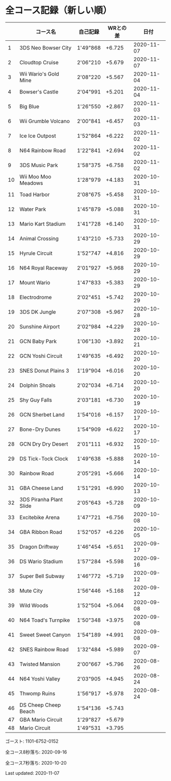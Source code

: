 # 全コース記録（新しい順）

||コース名|自己記録|WRとの差|日付
|--|--|--|--|--|
|1|3DS Neo Bowser City|1'49"868|+6.725|2020-11-07|
|2|Cloudtop Cruise|2'06"210|+5.679|2020-11-07|
|3|Wii Wario's Gold Mine|2'08"220|+5.567|2020-11-04|
|4|Bowser's Castle|2'04"991|+5.201|2020-11-04|
|5|Big Blue|1'26"550|+2.867|2020-11-03|
|6|Wii Grumble Volcano|2'00"841|+6.457|2020-11-03|
|7|Ice Ice Outpost|1'52"864|+6.222|2020-11-02|
|8|N64 Rainbow Road|1'22"841|+2.694|2020-11-02|
|9|3DS Music Park|1'58"375|+6.758|2020-11-02|
|10|Wii Moo Moo Meadows|1'28"979|+4.183|2020-10-31|
|11|Toad Harbor|2'08"675|+5.458|2020-10-31|
|12|Water Park|1'45"879|+5.088|2020-10-31|
|13|Mario Kart Stadium|1'41"728|+6.140|2020-10-31|
|14|Animal Crossing|1'43"210|+5.733|2020-10-29|
|15|Hyrule Circuit|1'52"747|+4.816|2020-10-29|
|16|N64 Royal Raceway|2'01"927|+5.968|2020-10-29|
|17|Mount Wario|1'47"833|+5.383|2020-10-29|
|18|Electrodrome|2'02"451|+5.742|2020-10-29|
|19|3DS DK Jungle|2'07"308|+5.967|2020-10-28|
|20|Sunshine Airport|2'02"984|+4.229|2020-10-28|
|21|GCN Baby Park|1'06"130|+3.892|2020-10-21|
|22|GCN Yoshi Circuit|1'49"635|+6.492|2020-10-20|
|23|SNES Donut Plains 3|1'19"904|+6.016|2020-10-20|
|24|Dolphin Shoals|2'02"034|+6.714|2020-10-20|
|25|Shy Guy Falls|2'03"181|+6.730|2020-10-19|
|26|GCN Sherbet Land|1'54"016|+6.157|2020-10-17|
|27|Bone-Dry Dunes|1'54"909|+6.622|2020-10-17|
|28|GCN Dry Dry Desert|2'01"111|+6.932|2020-10-15|
|29|DS Tick-Tock Clock|1'49"638|+5.888|2020-10-14|
|30|Rainbow Road|2'05"291|+5.666|2020-10-14|
|31|GBA Cheese Land|1'51"291|+6.990|2020-10-13|
|32|3DS Piranha Plant Slide|2'05"643|+5.728|2020-10-09|
|33|Excitebike Arena|1'47"721|+6.756|2020-10-08|
|34|GBA Ribbon Road|1'52"057|+6.226|2020-10-05|
|35|Dragon Driftway|1'46"454|+5.651|2020-09-17|
|36|DS Wario Stadium|1'57"284|+5.598|2020-09-16|
|37|Super Bell Subway|1'46"772|+5.719|2020-09-12|
|38|Mute City|1'56"446|+5.168|2020-09-12|
|39|Wild Woods|1'52"504|+5.064|2020-09-08|
|40|N64 Toad's Turnpike|1'50"348|+3.975|2020-09-08|
|41|Sweet Sweet Canyon|1'54"189|+4.991|2020-09-08|
|42|SNES Rainbow Road|1'32"484|+5.989|2020-09-07|
|43|Twisted Mansion|2'00"667|+5.796|2020-08-26|
|44|N64 Yoshi Valley|2'03"905|+4.945|2020-08-24|
|45|Thwomp Ruins|1'56"917|+5.978|2020-08-24|
|46|DS Cheep Cheep Beach|1'54"136|+5.743||
|47|GBA Mario Circuit|1'29"827|+5.679||
|48|Mario Circuit|1'49"531|+3.795||

ゴースト: 1101-6752-0152

全コース8秒落ち: 2020-09-16

全コース7秒落ち: 2020-10-20

Last updated: 2020-11-07
